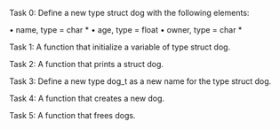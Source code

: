 Task 0: Define a new type struct dog with the following elements:

• name, type = char *
• age, type = float
• owner, type = char *

Task 1: A function that initialize a variable of type struct dog.

Task 2: A function that prints a struct dog.

Task 3: Define a new type dog_t as a new name for the type struct dog.

Task 4: A function that creates a new dog.

Task 5: A function that frees dogs.
